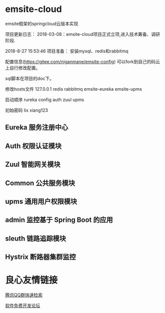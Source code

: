 # emsite-cloud
emsite框架的springcloud云版本实现

项目更新日志：
    2018-03-08：emsite-cloud项目正式立项,进入技术筹备、调研阶段.


2018-8-27 15:53:46
项目准备：
    安装mysql、redis和rabbitmq

配置信息(https://gitee.com/niganmane/emsite-config)
    可以fork到自己的码云上自行修改配置。

sql脚本在项目的doc下。

修改hosts文件
    127.0.0.1 redis rabbitmq emsite-eureka emsite-upms

启动顺序
    rureka 
    config
    auth
    zuul
    upms

初始密码 lix xiang123

Eureka 服务注册中心
-----------------------

Auth 权限认证模块
-----------------------

Zuul 智能网关模块
-----------------------

Common 公共服务模块
-----------------------

upms 通用用户权限模块
-----------------------

admin 监控基于 Spring Boot 的应用
------------------------------------

sleuth  链路追踪模块
------------------------------

Hystrix 断路器集群监控
-----------------------------
 

    

 # 良心友情链接

[腾讯QQ群快速检索](http://u.720life.cn/s/8cf73f7c)

[软件免费开发论坛](http://u.720life.cn/s/bbb01dc0)